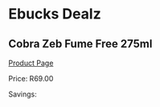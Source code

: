 
# Ebucks Dealz
## Cobra Zeb Fume Free 275ml
[Product Page](https://www.ebucks.com/web/shop/productSelected.do?prodId=600109515&catId=1158500262)

Price: R69.00

Savings: 


	